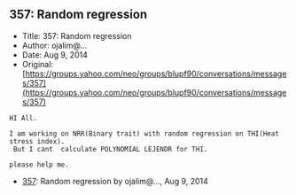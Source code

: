 ## 357: Random regression

- Title: 357: Random regression
- Author: ojalim@...
- Date: Aug 9, 2014
- Original: [https://groups.yahoo.com/neo/groups/blupf90/conversations/messages/357](https://groups.yahoo.com/neo/groups/blupf90/conversations/messages/357)

```
HI All.

I am working on NRR(Binary trait) with random regression on THI(Heat stress index).
 But I cant  calculate POLYNOMIAL LEJENDR for THI. 

please help me.
```

- [357](0357.md): Random regression by ojalim@..., Aug 9, 2014

